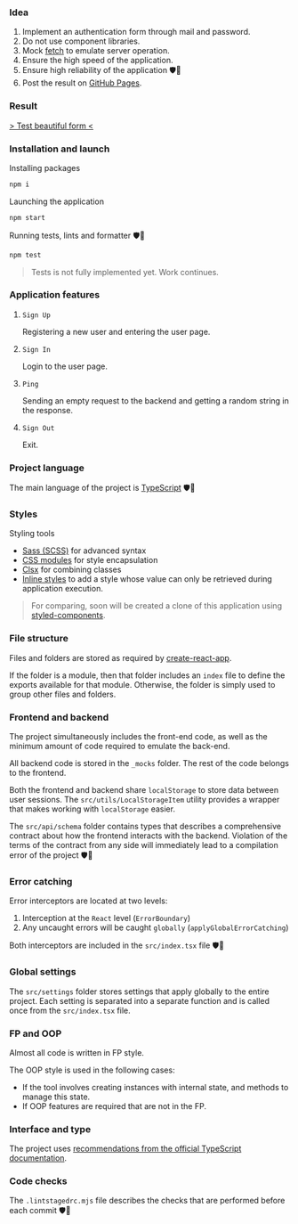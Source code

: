 ### Idea

1. Implement an authentication form through mail and password.
2. Do not use component libraries.
3. Mock [fetch](https://developer.mozilla.org/en-US/docs/Web/API/fetch) to emulate server operation.
4. Ensure the high speed of the application.
5. Ensure high reliability of the application 🛡💪
6. Post the result on [GitHub Pages](https://create-react-app.dev/docs/deployment#github-pages).

### Result

[> Test beautiful form <](https://ekb1zh.github.io/test-beautiful-form/)

### Installation and launch

Installing packages

```bash
npm i
```

Launching the application

```bash
npm start
```

Running tests, lints and formatter 🛡💪

```bash
npm test
```

> Tests is not fully implemented yet. Work continues.

### Application features

1. `Sign Up`

   Registering a new user and entering the user page.

2. `Sign In`

   Login to the user page.

3. `Ping`

   Sending an empty request to the backend and getting a random string in the response.

4. `Sign Out`

   Exit.

### Project language

The main language of the project is [TypeScript](https://www.typescriptlang.org/) 🛡💪

### Styles

Styling tools

- [Sass (SCSS)](https://create-react-app.dev/docs/adding-a-sass-stylesheet) for advanced syntax
- [CSS modules](https://create-react-app.dev/docs/adding-a-css-modules-stylesheet) for style encapsulation
- [Clsx](https://github.com/lukeed/clsx) for combining classes
- [Inline styles](https://legacy.reactjs.org/docs/faq-styling.html#can-i-use-inline-styles) to add a style whose value can only be retrieved during application execution.

> For comparing, soon will be created a clone of this application using [styled-components](https://styled-components.com/).

### File structure

Files and folders are stored as required by [create-react-app](https://create-react-app.dev/docs/folder-structure).

If the folder is a module, then that folder includes an `index` file to define the exports available for that module. Otherwise, the folder is simply used to group other files and folders.

### Frontend and backend

The project simultaneously includes the front-end code, as well as the minimum amount of code required to emulate the back-end.

All backend code is stored in the `_mocks` folder. The rest of the code belongs to the frontend.

Both the frontend and backend share `localStorage` to store data between user sessions. The `src/utils/LocalStorageItem` utility provides a wrapper that makes working with `localStorage` easier.

The `src/api/schema` folder contains types that describes a comprehensive contract about how the frontend interacts with the backend. Violation of the terms of the contract from any side will immediately lead to a compilation error of the project 🛡💪

### Error catching

Error interceptors are located at two levels:

1. Interception at the `React` level (`ErrorBoundary`)
2. Any uncaught errors will be caught `globally` (`applyGlobalErrorCatching`)

Both interceptors are included in the `src/index.tsx` file 🛡💪

### Global settings

The `src/settings` folder stores settings that apply globally to the entire project. Each setting is separated into a separate function and is called once from the `src/index.tsx` file.

### FP and OOP

Almost all code is written in FP style.

The OOP style is used in the following cases:

- If the tool involves creating instances with internal state, and methods to manage this state.
- If OOP features are required that are not in the FP.

### Interface and type

The project uses [recommendations from the official TypeScript documentation](https://www.typescriptlang.org/docs/handbook/2/everyday-types.html#differences-between-type-aliases-and-interfaces).

### Code checks

The `.lintstagedrc.mjs` file describes the checks that are performed before each commit 🛡💪
